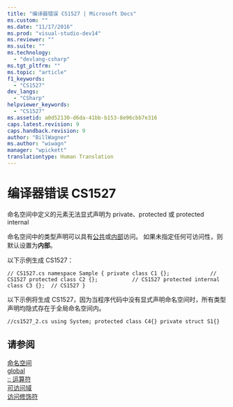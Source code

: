 ```yaml
---
title: "编译器错误 CS1527 | Microsoft Docs"
ms.custom: ""
ms.date: "11/17/2016"
ms.prod: "visual-studio-dev14"
ms.reviewer: ""
ms.suite: ""
ms.technology: 
  - "devlang-csharp"
ms.tgt_pltfrm: ""
ms.topic: "article"
f1_keywords: 
  - "CS1527"
dev_langs: 
  - "CSharp"
helpviewer_keywords: 
  - "CS1527"
ms.assetid: a0d52130-d6da-41bb-b153-8e96cbb7e316
caps.latest.revision: 9
caps.handback.revision: 9
author: "BillWagner"
ms.author: "wiwagn"
manager: "wpickett"
translationtype: Human Translation
---
```

# 编译器错误 CS1527
命名空间中定义的元素无法显式声明为 private、protected 或 protected internal  
  
 命名空间中的类型声明可以具有[公共](../../csharp/language-reference/keywords/public.md)或[内部](../../csharp/language-reference/keywords/internal.md)访问。 如果未指定任何可访问性，则默认设置为**内部**。  
  
 以下示例生成 CS1527：  
  
```  
// CS1527.cs namespace Sample { private class C1 {};             // CS1527 protected class C2 {};           // CS1527 protected internal class C3 {};  // CS1527 }  
```  
  
 以下示例将生成 CS1527，因为当程序代码中没有显式声明命名空间时，所有类型声明均隐式存在于全局命名空间内。  
  
```  
//cs1527_2.cs using System; protected class C4{} private struct S1{}  
```  
  
## 请参阅  
 [命名空间](../../csharp/programming-guide/namespaces/index.md)   
 [global](../../csharp/language-reference/keywords/global.md)   
 [:: 运算符](../../csharp/language-reference/operators/namespace-alias-qualifer.md)   
 [可访问域](../../csharp/language-reference/keywords/accessibility-domain.md)   
 [访问修饰符](../../csharp/programming-guide/classes-and-structs/access-modifiers.md)